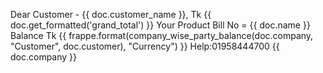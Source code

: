 Dear Customer - {{ doc.customer_name }},
Tk {{ doc.get_formatted('grand_total') }} Your Product Bill No = {{ doc.name }} Balance Tk {{ frappe.format(company_wise_party_balance(doc.company, "Customer", doc.customer), "Currency") }}
Help:01958444700
{{ doc.company }}